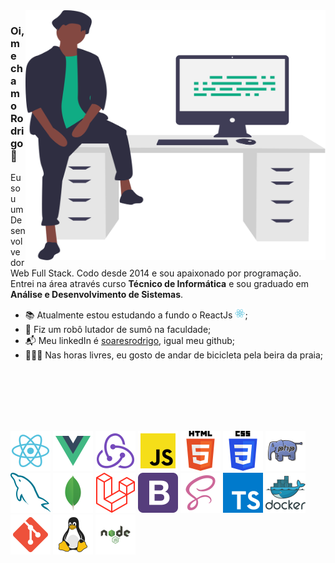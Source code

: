 <img align="right" src="./icons/avatar.svg" alt="Illustration of Rodrigo in the office" width=480px height=400px/>

### **Oi, me chamo Rodrigo** 👋

Eu sou um Desenvolvedor Web Full Stack. Codo desde 2014 e sou apaixonado por programação. Entrei na área através curso **Técnico de Informática** e sou graduado em **Análise e Desenvolvimento de Sistemas**.

- 📚 Atualmente estou estudando a fundo o ReactJs <img src="./icons/react.svg" alt="React" width="16"/>;
- 🤖 Fiz um robô lutador de sumô na faculdade;
- 📬 Meu linkedIn é [soaresrodrigo](https://www.linkedin.com/in/soaresrodrigo/), igual meu github;
- 🚴🏿‍♂️ Nas horas livres, eu gosto de andar de bicicleta pela beira da praia;
<br />
<br />
<br />
<br />
<br />

<p float="left">
    <img src="./icons/react.svg" alt="React" width="64"/>
    <img src="./icons/vuejs.svg" alt="vuejs" width="64"/>
    <img src="./icons/redux.svg" alt="redux" width="64" title="redux"/>
    <img src="./icons/javascript.svg" alt="javascript" width="64"/>
    <img src="./icons/html5.svg" alt="html5" width="64" title="html5"/>
    <img src="./icons/css3.svg" alt="css3" width="64" title="css3"/>
    <img src="./icons/php.svg" alt="php" width="64" title="php"/>
    <img src="./icons/mysql.svg" alt="mysql" width="64" title="mysql"/>
    <img src="./icons/mongodb.svg" alt="mongodb" width="64" title="mongodb"/>
    <img src="./icons/laravel.svg" alt="laravel" width="64" title="laravel"/>
    <img src="./icons/bootstrap.svg" alt="bootstrap" width="64" title="bootstrap"/>
    <img src="./icons/scss.svg" alt="scss" width="64" title="scss"/>
    <img src="./icons/typescript.svg" alt="typescript" width="64" title="typescript"/>
    <img src="./icons/docker.svg" alt="docker" width="64" title="docker"/>
    <img src="./icons/git.svg" alt="git" width="64" title="git"/>
    <img src="./icons/linux.svg" alt="linux" width="64" title="linux"/>
    <img src="./icons/node.svg" alt="node" width="64" title="node"/>
</p>
